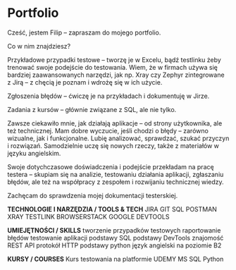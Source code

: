# Portfolio
Cześć, jestem Filip – zapraszam do mojego portfolio.

Co w nim znajdziesz?

Przykładowe przypadki testowe – tworzę je w Excelu, bądź testlinku żeby trenować swoje podejście do testowania. Wiem, że w firmach używa się bardziej zaawansowanych narzędzi, jak np. Xray czy Zephyr zintegrowane z Jirą – z chęcią je poznam i wdrożę się w ich użycie.

Zgłoszenia błędów – ćwiczę je na przykładach i dokumentuję w Jirze.

Zadania z kursów – głównie związane z SQL, ale nie tylko.

Zawsze ciekawiło mnie, jak działają aplikacje – od strony użytkownika, ale też technicznej. Mam dobre wyczucie, jeśli chodzi o błędy – zarówno wizualne, jak i funkcjonalne. Lubię analizować, sprawdzać, szukać przyczyn i rozwiązań. Samodzielnie uczę się nowych rzeczy, także z materiałów w języku angielskim.

Swoje dotychczasowe doświadczenia i podejście przekładam na pracę testera – skupiam się na analizie, testowaniu działania aplikacji, zgłaszaniu błędów, ale też na współpracy z zespołem i rozwijaniu technicznej wiedzy.

Zachęcam do sprawdzenia mojej dokumentacji testerskiej.


**TECHNOLOGIE I NARZĘDZIA / TOOLS & TECH**
JIRA
GIT
SQL
POSTMAN
XRAY
TESTLINK
BROWSERSTACK
GOOGLE DEVTOOLS

**UMIEJĘTNOŚCI / SKILLS**
tworzenie przypadków testowych
raportowanie błędów
testowanie aplikacji
podstawy SQL
podstawy DevTools
znajomość REST API
protokół HTTP
podstawy python
język angielski na poziomie B2

**KURSY / COURSES**
Kurs testowania na platformie UDEMY
MS SQL
Python


